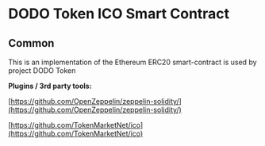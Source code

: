 # DODO Token ICO Smart Contract

## Common

This is an implementation of the Ethereum ERC20 smart-contract is used by project DODO Token

<b>Plugins / 3rd party tools:</b>

[https://github.com/OpenZeppelin/zeppelin-solidity/](https://github.com/OpenZeppelin/zeppelin-solidity/)

[https://github.com/TokenMarketNet/ico](https://github.com/TokenMarketNet/ico)